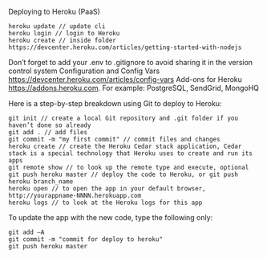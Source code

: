 Deploying to Heroku (PaaS)

```
heroku update // update cli
heroku login // login to Heroku
heroku create // inside folder https://devcenter.heroku.com/articles/getting-started-with-nodejs
```

Don’t forget to add your .env to .gitignore to avoid sharing it in the version control system
Configuration and Config Vars https://devcenter.heroku.com/articles/config-vars
Add-ons for Heroku https://addons.heroku.com. For example: PostgreSQL, SendGrid, MongoHQ

Here is a step-by-step breakdown using Git to deploy to Heroku:
```
git init // create a local Git repository and .git folder if you haven’t done so already
git add . // add files
git commit -m "my first commit" // commit files and changes
heroku create // create the Heroku Cedar stack application, Cedar stack is a special technology that Heroku uses to create and run its apps
git remote show // to look up the remote type and execute, optional
git push heroku master // deploy the code to Heroku, or git push heroku branch_name
heroku open // to open the app in your default browser, http://yourappname-NNNN.herokuapp.com
heroku logs // to look at the Heroku logs for this app
```

To update the app with the new code, type the following only:
```
git add –A
git commit -m "commit for deploy to heroku"
git push heroku master
```
